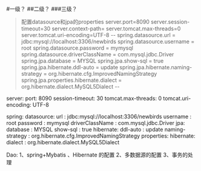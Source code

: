 #一级？
##二级？
###三级？


> 配置datasource和jpa的properties
server.port=8090
server.session-timeout=30
server.context-path=
server.tomcat.max-threads=0
server.tomcat.uri-encoding=UTF-8
--
spring.datasource.url = jdbc:mysql://localhost:3306/newbirds
spring.datasource.username = root
spring.datasource.password = mymysql
spring.datasource.driverClassName = com.mysql.jdbc.Driver
spring.jpa.database = MYSQL
spring.jpa.show-sql = true
spring.jpa.hibernate.ddl-auto = update
spring.jpa.hibernate.naming-strategy = org.hibernate.cfg.ImprovedNamingStrategy
spring.jpa.properties.hibernate.dialect = org.hibernate.dialect.MySQL5Dialect
--
>
server:
  port: 8090
  session-timeout: 30
  tomcat.max-threads: 0
  tomcat.uri-encoding: UTF-8

spring:
  datasource:
    url : jdbc:mysql://localhost:3306/newbirds
    username : root
    password : mymysql
    driverClassName : com.mysql.jdbc.Driver
  jpa:
    database : MYSQL
    show-sql : true
    hibernate:
      ddl-auto : update
      naming-strategy : org.hibernate.cfg.ImprovedNamingStrategy
    properties:
      hibernate:
        dialect : org.hibernate.dialect.MySQL5Dialect

Dao:
1、spring+Mybatis 、Hibernate 的配置
2、多数据源的配置
3、事务的处理

